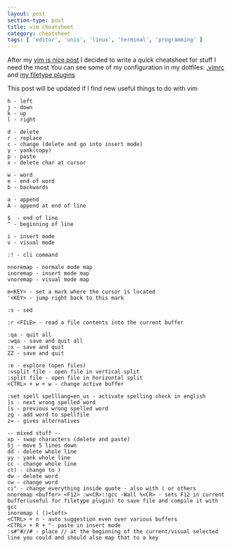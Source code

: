 ```yaml
---
layout: post
section-type: post
title: vim cheatsheet
category: cheatsheet
tags: [ 'editor', 'unix', 'linux', 'terminal', 'programming' ]
---
```


After my [vim is nice post](/tech/2016/06/15/vim-is-nice) I decided to write a
quick cheatsheet for stuff I need the most
You can see some of my configuration in my dotfiles:
[.vimrc](https://github.com/mstruebing/dotfiles/blob/master/.vimrc) and
[my filetype plugins](https://github.com/mstruebing/dotfiles/tree/master/.vim/ftplugin)

This post will be updated if I find new useful things to do with vim

```
h - left
j - down
k - up
l - right

d - delete
r - replace
c - change (delete and go into insert mode)
y - yank(copy)
p - paste
x - delete char at cursor

w - word
e - end of word
b - backwards

a - append
A - append at end of line

$  - end of line
^ - beginning of line

i - insert mode
v - visual mode

:! - cli command

nnoremap - normale mode map
inoremap - insert mode map
vnoremap - visual mode map

m<KEY> - set a mark where the cursor is located
'<KEY> - jump right back to this mark

:s - sed

:r <FILE> - read a file contents into the current buffer

:qa - quit all
:wqa - save and quit all
:x - save and quit
ZZ - save and quit

:e - explore (open files)
:vsplit file - open file in vertical split
:split file - open file in horizontal split
<CTRL> + w + w - change active buffer

:set spell spelllang=en_us - activate spelling check in english
]s - next wrong spelled word
[s - previous wrong spelled word
zg - add word to spellfile
z= - gives alternatives

-- mixed stuff --
xp - swap characters (delete and paste)
5j - move 5 lines down
dd - delete whole line
yy - yank whole line
cc - change whole line
ct) - change to )
dw - delete word
cw - change word
ci" - change everything inside quote - also with ( or others
nnoremap <buffer> <F12> :w<CR>:!gcc -Wall %<CR> - sets F12 in current buffer(useful for filetype plugin) to save file and compile it with gcc
inoremap ( ()<left>
<CTRL> + n - auto suggestion even over various buffers
<CTRL> + R + "- paste in insert mode
:s#^#//# - place // at the beginning of the current/visual selected line you could and should also map that to a key
```
